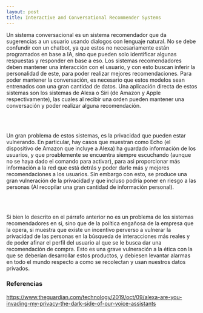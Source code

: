 ```yaml
---
layout: post
title: Interactive and Conversational Recommender Systems
---
```



Un sistema conversacional es un sistema recomendador que da sugerencias a un usuario usando dialogos con lenguaje natural. No se debe confundir con un chatbot, ya que estos no necesariamente están programados en base a IA, sino que pueden solo identificar algunas respuestas y responder en base a eso.
Los sistemas recomendadores deben mantener una interacción con el usuario, y con esto buscan inferir la personalidad de este, para poder realizar mejores recomendaciones. Para poder mantener la conversación, es necesario que estos modelos sean entrenados con una gran cantidad de datos. Una aplicación directa de estos sistemas son los sistemas de Alexa o Siri (de Amazon y Apple respectivamente), las cuales al recibir una orden pueden mantener una conversación y poder realizar alguna recomendación.

<br/>
<br/>

Un gran problema de estos sistemas, es la privacidad que pueden estar vulnerando. En particular, hay casos que muestran como Echo (el dispositivo de Amazon que incluye a Alexa) ha guardado información de los usuarios, y que proablemente se encuentra siempre escuchando (aunque no se haya dado el comando para activar), para asi proporcionar más información a la red que está detrás y poder darle más y mejores recomendaciones a los usuarios. Sin embargo con esto, se produce una gran vulneración de la privacidad y que incluso podría poner en riesgo a las personas (Al recopilar una gran cantidad de información personal).

<br/>
<br/>

Si bien lo descrito en el párrafo anterior no es un problema de los sistemas recomendadores en si, sino que de la política engañosa de la empresa que la opera, si muestra que existe un incentivo perverso a vulnerar la privacidad de las personas en la búsqueda de interacciones más reales y de poder afinar el perfil del usuario al que se le busca dar una recomendación de compra. Esto es una grave vulneración a la ética con la que se deberían desarrollar estos productos, y debiesen levantar alarmas en todo el mundo respecto a como se recolectan y usan nuestros datos privados.


### Referencias

https://www.theguardian.com/technology/2019/oct/09/alexa-are-you-invading-my-privacy-the-dark-side-of-our-voice-assistants
